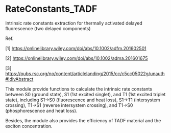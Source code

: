 # RateConstants_TADF
Intrinsic rate constants extraction for thermally activated delayed fluorescence (two delayed components)

Ref.

[1] https://onlinelibrary.wiley.com/doi/abs/10.1002/adfm.201602501 

[2] https://onlinelibrary.wiley.com/doi/abs/10.1002/adma.201601675

[3] https://pubs.rsc.org/no/content/articlelanding/2015/cc/c5cc05022g/unauth#!divAbstract

This module provide functions to calculate the intrinsic rate constants between S0 (ground state), S1 (1st excited singlet), and T1 (1st excited triplet state), including S1->S0 (fluorescence and heat loss), S1->T1 (intersystem crossing), T1->S1 (reverse intersystem crossing), and T1->S0 (phosphorescence and heat loss).

Besides, the module also provides the efficiency of TADF material and the exciton concentration.




